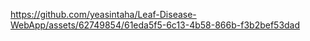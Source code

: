 




https://github.com/yeasintaha/Leaf-Disease-WebApp/assets/62749854/61eda5f5-6c13-4b58-866b-f3b2bef53dad

